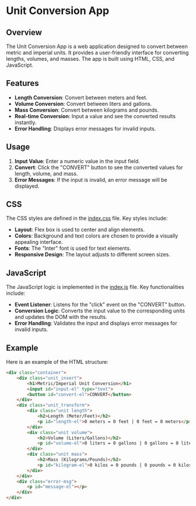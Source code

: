 # Unit Conversion App

## Overview
The Unit Conversion App is a web application designed to convert between metric and imperial units. It provides a user-friendly interface for converting lengths, volumes, and masses. The app is built using HTML, CSS, and JavaScript.

## Features
- **Length Conversion**: Convert between meters and feet.
- **Volume Conversion**: Convert between liters and gallons.
- **Mass Conversion**: Convert between kilograms and pounds.
- **Real-time Conversion**: Input a value and see the converted results instantly.
- **Error Handling**: Displays error messages for invalid inputs.

## Usage
1. **Input Value**: Enter a numeric value in the input field.
2. **Convert**: Click the "CONVERT" button to see the converted values for length, volume, and mass.
3. **Error Messages**: If the input is invalid, an error message will be displayed.

## CSS
The CSS styles are defined in the [index.css](index.css) file. Key styles include:
- **Layout**: Flex box is used to center and align elements.
- **Colors**: Background and text colors are chosen to provide a visually appealing interface.
- **Fonts**: The "Inter" font is used for text elements.
- **Responsive Design**: The layout adjusts to different screen sizes.

## JavaScript
The JavaScript logic is implemented in the [index.js](index.js) file. Key functionalities include:
- **Event Listener**: Listens for the "click" event on the "CONVERT" button.
- **Conversion Logic**: Converts the input value to the corresponding units and updates the DOM with the results.
- **Error Handling**: Validates the input and displays error messages for invalid inputs.

## Example
Here is an example of the HTML structure:
```html
<div class="container">
    <div class="unit_insert">
        <h1>Metric/Imperial Unit Conversion</h1>
        <input id="input-el" type="text">
        <button id="convert-el">CONVERT</button>
    </div>
    <div class="unit_transform">
        <div class="unit length">
            <h2>Length (Meter/Feet)</h2>
            <p id="length-el">0 meters = 0 feet | 0 feet = 0 meters</p>
        </div>
        <div class="unit volume">
            <h2>Volume (Liters/Gallons)</h2>
            <p id="volume-el">0 liters = 0 gallons | 0 gallons = 0 liters</p>
        </div>
        <div class="unit mass">
            <h2>Mass (Kilograms/Pounds)</h2>
            <p id="kilogram-el">0 kilos = 0 pounds | 0 pounds = 0 kilos</p>
        </div>
    </div>
    <div class="error-msg">
        <p id="message-el"></p>
    </div>
</div>